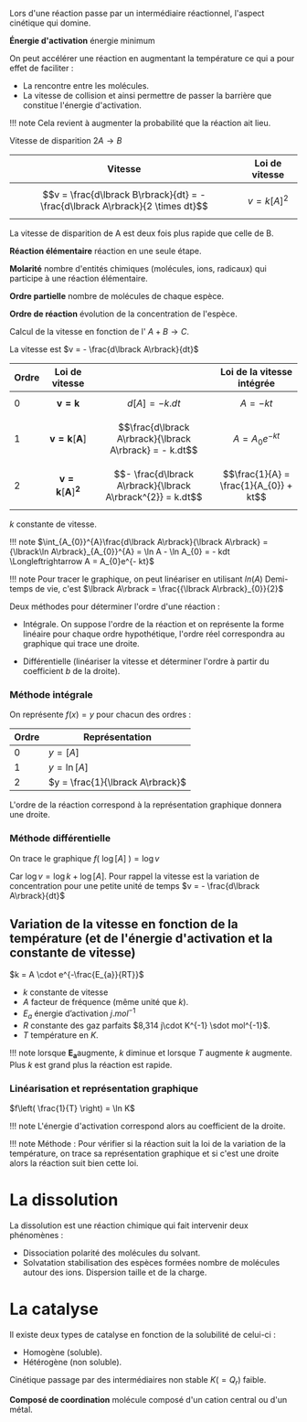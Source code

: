 Lors d'une réaction passe par un intermédiaire réactionnel,
l'aspect cinétique qui domine.

__Énergie d'activation__ énergie minimum

On peut accélérer une réaction en augmentant la température ce qui a
pour effet de faciliter :

* La rencontre entre les molécules.
* La vitesse de collision et ainsi permettre de passer la barrière que constitue l'énergie d'activation.

!!! note
    Cela revient à augmenter la probabilité que la réaction ait lieu.

Vitesse de disparition $2A \rightarrow B$

| Vitesse                                                                        | Loi de vitesse                  |
|------------------------------------|------------------------------------|
| $$v = \frac{d\lbrack B\rbrack}{dt} = - \frac{d\lbrack A\rbrack}{2 \times dt}$$ | $$v = k{\lbrack A\rbrack}^{2}$$ |

La vitesse de disparition de A est deux fois plus rapide que celle de B.

__Réaction élémentaire__ réaction en une seule étape.

__Molarité__ nombre d'entités chimiques (molécules, ions, radicaux) qui participe à une réaction élémentaire.

__Ordre partielle__ nombre de molécules de chaque espèce.

__Ordre de réaction__ évolution de la concentration de l'espèce.

Calcul de la vitesse en fonction de l' $A + B \rightarrow C$.

La vitesse est $v = - \frac{d\lbrack A\rbrack}{dt}$

| Ordre | Loi de vitesse                                                       |                                                             | Loi de la vitesse intégrée             |
|---------|---------------------|-----------------|--------------------------|
| 0     | $$\mathbf{v = k}$$                                                   | $$d\lbrack A\rbrack = - k.dt$$                              | $$A = - kt$$                           |
| 1     | $$\mathbf{v = k}\left\lbrack \mathbf{A} \right\rbrack$$              | $$\frac{d\lbrack A\rbrack}{\lbrack A\rbrack} = - k.dt$$     | $$A = A_{0}e^{- kt}$$                  |
| 2     | $$\mathbf{v = k}\left\lbrack \mathbf{A} \right\rbrack^{\mathbf{2}}$$ | $$- \frac{d\lbrack A\rbrack}{\lbrack A\rbrack^{2}} = k.dt$$ | $$\frac{1}{A} = \frac{1}{A_{0}} + kt$$ |

$k$ constante de vitesse.

!!! note
    $\int_{A_{0}}^{A}\frac{d\lbrack A\rbrack}{\lbrack A\rbrack} = {\lbrack\ln A\rbrack}_{A_{0}}^{A} = \ln A - \ln A_{0} = - kdt \Longleftrightarrow A = A_{0}e^{- kt}$

!!! note
    Pour tracer le graphique, on peut linéariser en utilisant $ln(A)$ Demi-temps de vie, c'est $\lbrack A\rbrack = \frac{{\lbrack A\rbrack}_{0}}{2}$

Deux méthodes pour déterminer l'ordre d'une réaction :

* Intégrale. On suppose l'ordre de la réaction et on représente la forme linéaire pour chaque ordre hypothétique, l'ordre réel correspondra au graphique qui trace une droite.

* Différentielle (linéariser la vitesse et déterminer l'ordre à partir du coefficient $b$ de la droite).

### Méthode intégrale

On représente $f(x) = y$ pour chacun des ordres :

Ordre   | Représentation
--------|-----------
0       | $y = \lbrack A\rbrack$
1       | $y = \ln{\lbrack A\rbrack}$   
2       | $y = \frac{1}{\lbrack A\rbrack}$

L'ordre de la réaction correspond à la représentation graphique donnera une droite.

### Méthode différentielle

On trace le graphique $f\left( \ \log\lbrack A\rbrack\  \right) = \log v$

Car $\log v = \log k + \log{\lbrack A\rbrack}$. Pour rappel la vitesse est la variation de concentration pour une petite unité de temps $v = - \frac{d\lbrack A\rbrack}{dt}$

## Variation de la vitesse en fonction de la température (et de l'énergie d'activation et la constante de vitesse)

$k = A \cdot e^{-\frac{E_{a}}{RT}}$

* $k$ constante de vitesse
* $A$ facteur de fréquence (même unité que $k$).
* $E_{a}$ énergie d’activation $j.mol^{-1}$
* $R$ constante des gaz parfaits $8,314  j\cdot K^{-1} \sdot mol^{-1}$.
* $T$ température en $K$.

!!! note
    lorsque $\mathbf{E}_{\mathbf{a}}$augmente, $k$ diminue et lorsque $T$ augmente $k$ augmente. Plus $k$ est grand plus la réaction est rapide.

### Linéarisation et représentation graphique 

$f\left( \frac{1}{T} \right) = \ln K$

!!! note
    L'énergie d'activation correspond alors au coefficient de la droite.

!!! note 
    Méthode : Pour vérifier si la réaction suit la loi de la variation de la température, on trace sa représentation graphique et si c'est une droite alors la réaction suit bien cette loi.

# La dissolution

La dissolution est une réaction chimique qui fait intervenir deux phénomènes :

* Dissociation polarité des molécules du solvant.
* Solvatation stabilisation des espèces formées nombre de molécules autour des ions. Dispersion taille et de la charge.

# La catalyse

Il existe deux types de catalyse en fonction de la solubilité de celui-ci :

* Homogène (soluble).
* Hétérogène (non soluble).

Cinétique passage par des intermédiaires non stable $K( = Q_{r})$ faible.

__Composé de coordination__ molécule composé d'un cation central ou d'un métal.